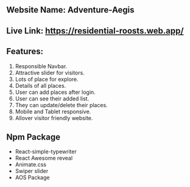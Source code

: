 ## Website Name: Adventure-Aegis
## Live Link: https://residential-roosts.web.app/
## Features: 
1. Responsible Navbar.
2. Attractive slider for visitors.
3. Lots of place for explore.
4. Details of all places.
5. User can add places after login.
6. User can see their added list.
7. They can update/delete their places.
8. Mobile and Tablet responsive.
9. Allover visitor friendly website.

## Npm Package
* React-simple-typewriter
* React Awesome reveal
* Animate.css
* Swiper slider
* AOS Package